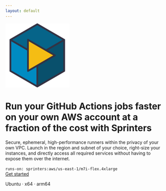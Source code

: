 ```yaml
---
layout: default
---
```

<div class="container-xxl">
    <div class="col-md-8 mx-auto text-center">
      <img src="/assets/logo/sprinters.svg" width="200" height="200" alt="Sprinters" class="d-none d-sm-block mx-auto mt-3 mb-3">
      <h1 class="mb-3 fw-semibold fs-0">Run your GitHub Actions jobs faster on your own AWS account at a fraction of the cost with Sprinters</h1>
      <p class="lead mb-4">
        Secure, ephemeral, high-performance runners within the privacy of your own VPC.
        Launch in the region and subnet of your choice, right-size your instances, and directly access all required services without having to expose them over the internet.
      </p>
      <div class="d-flex flex-column flex-lg-row align-items-md-stretch justify-content-md-center gap-3 mb-4">
        <div class="d-inline-block v-align-middle fs-5">
          <code class="text-info"><span class="text-warning">runs-on:</span> sprinters:aws/us-east-1/m7i-flex.4xlarge</code>
        </div>
        <a href="https://console.sprinters.sh" class="btn btn-lg btn-primary d-flex align-items-center justify-content-center fw-semibold">
          Get started
        </a>
      </div>
      <p class="text-secondary mb-0">
        <i class="bi-ubuntu"></i> Ubuntu
        <span class="px-1">&middot;</span>
        <i class="bi-cpu"></i> x64
        <span class="px-1">&middot;</span>
        <i class="bi-cpu"></i> arm64
      </p>
  </div>
</div>
